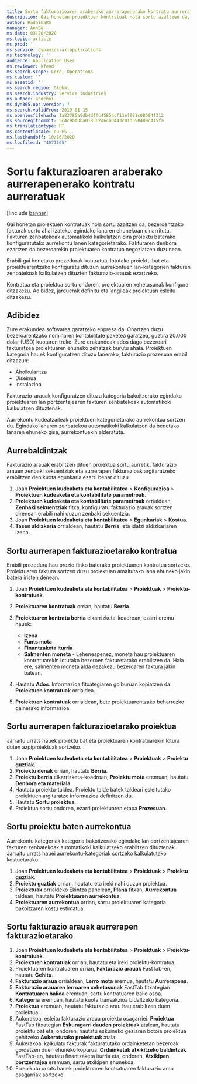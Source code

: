 ```yaml
---
title: Sortu fakturazioaren araberako aurrerapenerako kontratu aurreratuak
description: Gai honetan proiektuen kontratuak nola sortu azaltzen da, bezeroentzako fakturak sortu ahal izateko, egindako lanaren ehunekoan oinarrituta.
author: RadhikaRS
manager: AnnBe
ms.date: 03/26/2020
ms.topic: article
ms.prod: ''
ms.service: dynamics-ax-applications
ms.technology: ''
audience: Application User
ms.reviewer: kfend
ms.search.scope: Core, Operations
ms.custom: ''
ms.assetid: ''
ms.search.region: Global
ms.search.industry: Service industries
ms.author: andchoi
ms.dyn365.ops.version: 7
ms.search.validFrom: 2019-01-15
ms.openlocfilehash: 1a83785a9db4dffc4585acf11ef971c08594f312
ms.sourcegitcommit: 5c4c9bf3ba018562d6cb3443c01d550489c415fa
ms.translationtype: HT
ms.contentlocale: eu-ES
ms.lasthandoff: 10/16/2020
ms.locfileid: "4071165"
---
```

# <a name="create-advanced-contracts-for-billing-based-on-progress"></a>Sortu fakturazioaren araberako aurrerapenerako kontratu aurreratuak
[!include [banner](../includes/banner.md)]

Gai honetan proiektuen kontratuak nola sortu azaltzen da, bezeroentzako fakturak sortu ahal izateko, egindako lanaren ehunekoan oinarrituta. Fakturen zenbatekoak automatikoki kalkulatzen dira proiektu baterako konfiguratutako aurrekontu lanen kategorietarako. Fakturaren denbora ezartzen da bezeroarekin proiektuaren kontratua negoziatzen duzunean.

Erabili gai honetako prozedurak kontratua, lotutako proiektu bat eta proiektuarentzako konfiguratu dituzun aurrekontuen lan-kategorien fakturen zenbatekoak kalkulatzen dituzten fakturazio-arauak ezartzeko.

Kontratua eta proiektua sortu ondoren, proiektuaren xehetasunak konfigura ditzakezu. Adibidez, jarduerak definitu eta langileak proiektuan esleitu ditzakezu.

## <a name="example"></a>Adibidez

Zure erakundea softwarea garatzeko enpresa da. Onartzen duzu bezeroarentzako nominaren kontabilitate paketea garatzea, guztira 20.000 dolar (USD) kuotaren truke. Zure erakundeak ados dago bezeroari fakturatzea proiektuaren ehuneko zehatzak burutu ahala. Proiektuen kategoria hauek konfiguratzen dituzu lanerako, fakturazio prozesuan erabil ditzazun:

- Aholkularitza
- Diseinua
- Instalazioa

Fakturazio-arauak konfiguratzen dituzu kategoria bakoitzerako egindako proiektuaren lan portzentajearen fakturen zenbatekoak automatikoki kalkulatzen dituztenak.

Aurrekontu kudeatzaileak proiektuen kategorietarako aurrekontua sortzen du. Egindako lanaren zenbatekoa automatikoki kalkulatzen da benetako lanaren ehuneko gisa, aurrekontuekin alderatuta.

## <a name="prerequisites"></a>Aurrebaldintzak

Fakturazio arauak erabiltzen dituen proiektua sortu aurretik, fakturazio arauen zenbaki sekuentziak eta aurrerapen fakturazioak argitaratzeko erabiltzen den kuota egunkaria ezarri behar dituzu.

1. Joan **Proiektuen kudeaketa eta kontabilitatea** \> **Konfigurazioa** \> **Proiektuen kudeaketa eta kontabilitate parametroak**.
2. **Proiektuen kudeaketa eta kontabilitate parametroak** orrialdean, **Zenbaki sekuentziak** fitxa, konfiguratu fakturazio arauak sortzen direnean erabili nahi duzun zenbaki sekuentzia.
3. Joan **Proiektuen kudeaketa eta kontabilitatea** \> **Egunkariak** \> **Kostua**.
4. **Tasen aldizkaria** orrialdean, hautatu **Berria**, eta idatzi aldizkariaren izena.

## <a name="create-a-contract-for-progress-billings"></a>Sortu aurrerapen fakturazioetarako kontratua

Erabili prozedura hau prezio finko baterako proiektuaren kontratua sortzeko. Proiektuaren faktura sortzen duzu proiektuan amaitutako lana ehuneko jakin batera iristen denean.

1. Joan **Proiektuen kudeaketa eta kontabilitatea** \> **Proiektuak** \> **Proiektu-kontratuak**.
2. **Proiektuaren kontratuak** orrian, hautatu **Berria**.
3. **Proiektuaren kontratu berria** elkarrizketa-koadroan, ezarri eremu hauek:

    - **Izena**
    - **Funts mota**
    - **Finantzaketa iturria**
    - **Salmenten moneta** - Lehenespenez, moneta hau proiektuaren kontratuarekin lotutako bezeroen fakturetarako erabiltzen da. Hala ere, salmenten moneta alda dezakezu bezeroaren faktura jakin batean.

4. Hautatu **Ados**. Informazioa fitxategiaren goiburuan kopiatzen da **Proiektuen kontratuak** orrialdea.
5. **Proiektuen kontratuak** orrialdean, bete proiektuarentzako beharrezko gainerako informazioa.

## <a name="create-a-project-for-progress-billings"></a>Sortu aurrerapen fakturazioetarako proiektua

Jarraitu urrats hauek proiektu bat eta proiektuaren kontratuarekin lotura duten azpiproiektuak sortzeko.

1. Joan **Proiektuen kudeaketa eta kontabilitatea** \> **Proiektuak** \> **Proiektu guztiak**.
2. **Proiektu denak** orrian, hautatu **Berria**.
3. **Proiektu berria** elkarrizketa-koadroan, **Proiektu mota** eremuan, hautatu **Denbora eta materiala**.
4. Hautatu proiektu-taldea. Proiektu talde batek taldeari esleitutako proiektuen argitaratze informazioa definitzen du.
5. Hautatu **Sortu proiektua**.
6. Proiektua sortu ondoren, ezarri proiektuaren etapa **Prozesuan**.

## <a name="create-a-budget-for-a-project"></a>Sortu proiektu baten aurrekontua

Aurrekontu kategoriak kategoria bakoitzerako egindako lan portzentajearen fakturen zenbatekoak automatikoki kalkulatzeko erabiltzen dituztenak. Jarraitu urrats hauei aurrekontu-kategoriak sortzeko kalkulatutako kostuetarako.

1. Joan **Proiektuen kudeaketa eta kontabilitatea** \> **Proiektuak** \> **Proiektu guztiak**.
2. **Proiektu guztiak** orrian, hautatu eta ireki nahi duzun proiektua.
3. **Proiektuak** orrialdeko Ekintza panelean, **Plana** fitxan, **Aurrekontua** taldean, hautatu **Proiektuaren aurrekontua**.
4. **Proiektuaren aurrekontua** orrian, sartu proiektuaren kategoria bakoitzaren kostu estimatua.

## <a name="create-billing-rules-for-progress-billings"></a>Sortu fakturazio arauak aurrerapen fakturazioetarako

1. Joan **Proiektuen kudeaketa eta kontabilitatea** \> **Proiektuak** \> **Proiektu-kontratuak**.
2. **Proiektuen kontratuak** orrian, hautatu eta ireki proiektu-kontratua.
3. Proiektuaren kontratuaren orrian, **Fakturazio arauak** FastTab-en, hautatu **Gehitu**.
4. **Fakturazio araua** orrialdean, **Lerro mota** eremua, hautatu **Aurrerapena**.
5. **Fakturazio arauaren lerroaren xehetasunak** FastTab fitxategian **Kontratuaren balioa** eremuan, sartu kontratuaren balio osoa.
6. **Kategoria** eremuan, hautatu kuota transakzioa bidaltzeko kategoria.
7. **Proiektua** eremuan, hautatu fakturazio arau hau erabiltzen duen proiektua.
8. Aukerakoa: esleitu fakturazio araua proiektu osagarriei. **Proiektua** FastTab fitxategian **Eskuragarri dauden proiektuak** atalean, hautatu proiektu bat eta, ondoren, hautatu eskuineko geziaren botoia proiektua gehitzeko **Aukeratutako proiektuak** atala.
9. Aukerakoa: kalkulatu fakturak fakturatutako ordainketetan bezeroak gordetzen duen ehuneko kopurua. **Ordainketak atxikitzeko baldintzak** FastTab-en, hautatu finantzaketa iturria eta, ondoren, **Atxikipen portzentajea** eremuan, sartu atxikipen ehunekoa.
10. Errepikatu urrats hauek proiektuaren kontratuaren fakturazio arau osagarriak sortzeko.
